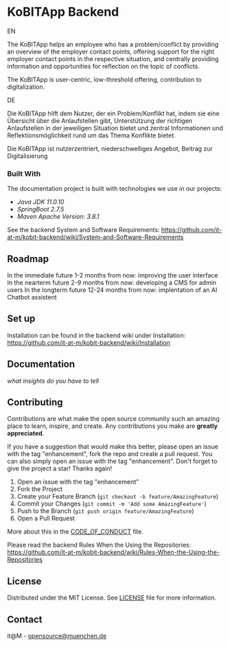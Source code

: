 # KoBITApp Backend

EN

The KoBITApp helps an employee who has a problem/conflict by providing an overview of the employer contact points, offering support for the right employer contact points in the respective situation, and centrally providing information and opportunities for reflection on the topic of conflicts.

The KoBITApp is user-centric, low-threshold offering, contribution to digitalization.

DE

Die KoBITApp hilft dem Nutzer, der ein Problem/Konflikt hat, indem sie eine Übersicht über die Anlaufstellen gibt, Unterstützung der richtigen Anlaufstellen in der jeweiligen Situation bietet und zentral Informationen und Reflektionsmöglichkeit rund um das Thema Konflikte bietet.

Die KoBITApp ist nutzerzentriert, niederschwelliges Angebot, Beitrag zur Digitalisierung

### Built With

The documentation project is built with technologies we use in our projects:

* *Java JDK  11.0.10*
* *SpringBoot 2.7.5*
* *Maven Apache Version: 3.8.1*

See the backend System and Software Requirements: https://github.com/it-at-m/kobit-backend/wiki/System-and-Software-Requirements

## Roadmap

In the immediate future 1-2 months from now: improving the user interface
In the nearterm future 2-9 months from now: developing a CMS for admin users
In the longterm future 12-24 months from now: implentation of an AI Chatbot assistent

## Set up
Installation can be found in the backend wiki under Installation: https://github.com/it-at-m/kobit-backend/wiki/Installation

## Documentation
*what insights do you have to tell*

## Contributing

Contributions are what make the open source community such an amazing place to learn, inspire, and create. Any contributions you make are **greatly appreciated**.

If you have a suggestion that would make this better, please open an issue with the tag "enhancement", fork the repo and create a pull request. You can also simply open an issue with the tag "enhancement".
Don't forget to give the project a star! Thanks again!

1. Open an issue with the tag "enhancement"
2. Fork the Project
3. Create your Feature Branch (`git checkout -b feature/AmazingFeature`)
4. Commit your Changes (`git commit -m 'Add some AmazingFeature'`)
5. Push to the Branch (`git push origin feature/AmazingFeature`)
6. Open a Pull Request

More about this in the [CODE_OF_CONDUCT](/CODE_OF_CONDUCT.md) file.

Please read the backend Rules When the Using the Repositories: https://github.com/it-at-m/kobit-backend/wiki/Rules-When-the-Using-the-Repositories


## License

Distributed under the MIT License. See [LICENSE](LICENSE) file for more information.


## Contact

it@M - opensource@muenchen.de
